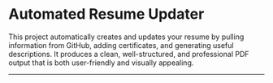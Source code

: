 # Automated Resume Updater

This project automatically creates and updates your resume by pulling information from GitHub, adding certificates, and generating useful descriptions. It produces a clean, well-structured, and professional PDF output that is both user-friendly and visually appealing.

---